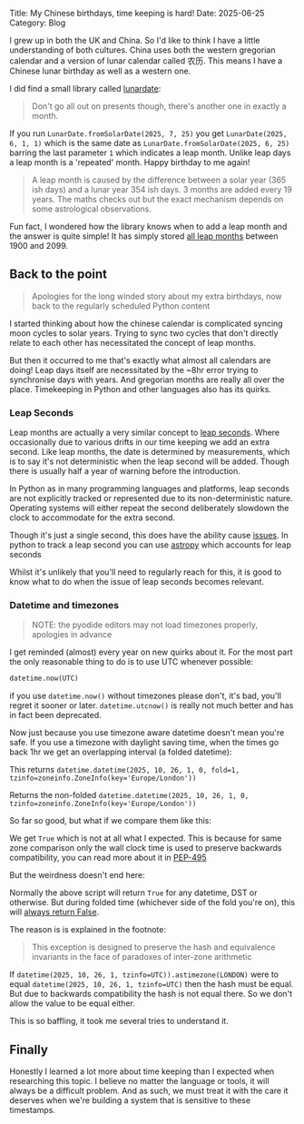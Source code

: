 Title: My Chinese birthdays, time keeping is hard!
Date: 2025-06-25
Category: Blog

I grew up in both the UK and China. So I'd like to think I have a little understanding of both cultures. China uses both the western gregorian calendar and a version of lunar calendar called 农历. This means I have a Chinese lunar birthday as well as a western one. 

I did find a small library called [lunardate](https://github.com/lidaobing/python-lunardate):

<link rel="stylesheet" href="https://pyscript.net/releases/2025.5.1/core.css">
<!-- This script tag bootstraps PyScript -->
<script type="module" src="https://pyscript.net/releases/2025.5.1/core.js"></script>

<script type="py-editor" config='{"packages":["lunardate"]}'>
    from lunardate import LunarDate
    print("I was born on:", LunarDate.fromSolarDate(1995, 6, 28))
    print("My birthday this year is on:", LunarDate.fromSolarDate(2025, 6, 25))
</script>
> Don't go all out on presents though, there's another one in exactly a month. 

If you run `LunarDate.fromSolarDate(2025, 7, 25)` you get `LunarDate(2025, 6, 1, 1)` which is the same date as `LunarDate.fromSolarDate(2025, 6, 25)` barring the last parameter `1` which indicates a leap month. Unlike leap days a leap month is a 'repeated' month. Happy birthday to me again! 

> A leap month is caused by the difference between a solar year (365 ish days) and a lunar year 354 ish days. 3 months are added every 19 years. The maths checks out but the exact mechanism depends on some astrological observations.

Fun fact, I wondered how the library knows when to add a leap month and the answer is quite simple! It has simply stored [all leap months](https://github.com/lidaobing/python-lunardate/blob/master/lunardate.py#L351-L405) between 1900 and 2099.


## Back to the point
> Apologies for the long winded story about my extra birthdays, now back to the regularly scheduled Python content

I started thinking about how the chinese calendar is complicated syncing moon cycles to solar years. Trying to sync two cycles that don't directly relate to each other has necessitated the concept of leap months. 

But then it occurred to me that's exactly what almost all calendars are doing! Leap days itself are necessitated by the ~8hr error trying to synchronise days with years. And gregorian months are really all over the place. Timekeeping in Python and other languages also has its quirks.

### Leap Seconds
Leap months are actually a very similar concept to [leap seconds](https://en.wikipedia.org/wiki/Leap_second). Where occasionally due to various drifts in our time keeping we add an extra second. Like leap months, the date is determined by measurements, which is to say it's not deterministic when the leap second will be added. Though there is usually half a year of warning before the introduction. 

In Python as in many programming languages and platforms, leap seconds are not explicitly tracked or represented due to its non-deterministic nature. Operating systems will either repeat the second deliberately slowdown the clock to accommodate for the extra second.

Though it's just a single second, this does have the ability cause [issues](https://www.wired.com/2012/07/leap-second-glitch-explained/). In python to track a leap second you can use [astropy](https://docs.astropy.org/en/stable/time/index.html) which accounts for leap seconds

<script type="py-editor" config='{"packages":["astropy"]}'>
from astropy.time import Time, TimeDelta
import astropy.units as u

# Define two dates that span a leap second
# A leap second was added on 2016-12-31 at 23:59:60 UTC
t1 = Time("2016-12-31T23:59:59", scale='utc')
t2 = Time("2017-01-01T00:00:01", scale='utc')

# Calculate the duration
print(f"{(t2 - t1).sec} seconds")
</script>

Whilst it's unlikely that you'll need to regularly reach for this, it is good to know what to do when the issue of leap seconds becomes relevant.

### Datetime and timezones
> NOTE: the pyodide editors may not load timezones properly, apologies in advance

I get reminded (almost) every year on new quirks about it. For the most part the only reasonable thing to do is to use UTC whenever possible:


```py
datetime.now(UTC)
```

if you use `datetime.now()` without timezones please don't, it's bad, you'll regret it sooner or later. `datetime.utcnow()` is really not much better and has in fact been deprecated.

Now just because you use timezone aware datetime doesn't mean you're safe. If you use a timezone with daylight saving time, when the times go back 1hr we get an overlapping interval (a folded datetime):

<script type="py-editor" env="datetime" config='{"packages":["tzdata"]}' setup>
from datetime import UTC, datetime, timedelta
from zoneinfo import ZoneInfo
LONDON = ZoneInfo("Europe/London")
</script>


<script type="py-editor" env="datetime">
from datetime import UTC, datetime, timedelta
from zoneinfo import ZoneInfo

LONDON = ZoneInfo("Europe/London")
dt = datetime(2025, 10, 26, 1, tzinfo=UTC)
dt.astimezone(LONDON)
</script>
This returns `datetime.datetime(2025, 10, 26, 1, 0, fold=1, tzinfo=zoneinfo.ZoneInfo(key='Europe/London'))`

<script type="py-editor" env="datetime">
datetime(2025, 10, 26, 0, tzinfo=UTC).astimezone(LONDON)
</script>
Returns the non-folded `datetime.datetime(2025, 10, 26, 1, 0, tzinfo=zoneinfo.ZoneInfo(key='Europe/London'))`

So far so good, but what if we compare them like this:

<script type="py-editor" env="datetime">
(
    datetime(2025, 10, 26, 0, tzinfo=UTC).astimezone(LONDON) 
    == datetime(2025, 10, 26, 1, tzinfo=UTC).astimezone(LONDON)
)
</script>
We get `True` which is not at all what I expected. This is because for same zone comparison only the wall clock time is used to preserve backwards compatibility, you can read more about it in [PEP-495](https://peps.python.org/pep-0495/#backward-compatibility)

But the weirdness doesn't end here: 
<script type="py-editor" env="datetime">
(dt := datetime(2025, 10, 26, 1, tzinfo=UTC)).astimezone(LONDON) == dt
</script>

Normally the above script will return `True` for any datetime, DST or otherwise. But during folded time (whichever side of the fold you're on), this will [always return False](https://peps.python.org/pep-0495/#aware-datetime-equality-comparison). 

The reason is is explained in the footnote:

>This exception is designed to preserve the hash and equivalence invariants in the face of paradoxes of inter-zone arithmetic

If `datetime(2025, 10, 26, 1, tzinfo=UTC)).astimezone(LONDON)` were to equal `datetime(2025, 10, 26, 1, tzinfo=UTC)` then the hash must be equal. But due to backwards compatibility the hash is not equal there. So we don't allow the value to be equal either. 

This is so baffling, it took me several tries to understand it.


## Finally
Honestly I learned a lot more about time keeping than I expected when researching this topic. I believe no matter the language or tools, it will always be a difficult problem. And as such, we must treat it with the care it deserves when we're building a system that is sensitive to these timestamps.